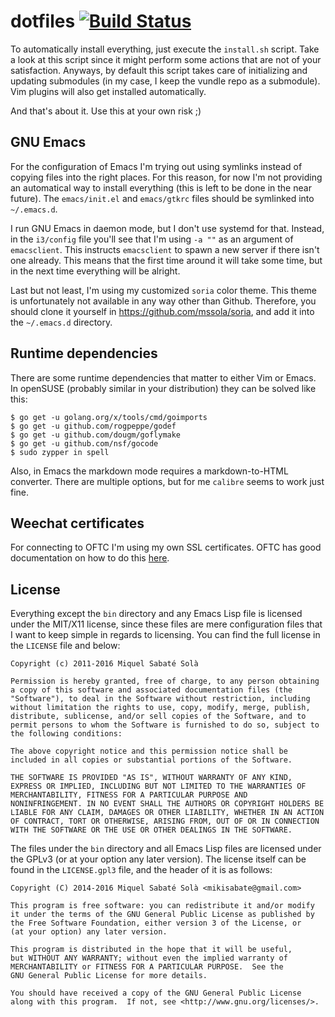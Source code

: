 # dotfiles [![Build Status](https://travis-ci.org/mssola/dotfiles.svg?branch=master)](https://travis-ci.org/mssola/dotfiles)

To automatically install everything, just execute the `install.sh` script.
Take a look at this script since it might perform some actions that are
not of your satisfaction. Anyways, by default this script takes care of
initializing and updating submodules (in my case, I keep the vundle repo as
a submodule). Vim plugins will also get installed automatically.

And that's about it. Use this at your own risk ;)

## GNU Emacs

For the configuration of Emacs I'm trying out using symlinks instead of copying
files into the right places. For this reason, for now I'm not providing an
automatical way to install everything (this is left to be done in the near
future). The `emacs/init.el` and `emacs/gtkrc` files should be symlinked into
`~/.emacs.d`.

I run GNU Emacs in daemon mode, but I don't use systemd for that. Instead, in
the `i3/config` file you'll see that I'm using `-a ""` as an argument of
`emacsclient`. This instructs `emacsclient` to spawn a new server if there
isn't one already. This means that the first time around it will take some
time, but in the next time everything will be alright.

Last but not least, I'm using my customized `soria` color theme. This theme is
unfortunately not available in any way other than Github. Therefore, you should
clone it yourself in https://github.com/mssola/soria, and add it into
the `~/.emacs.d` directory.

## Runtime dependencies

There are some runtime dependencies that matter to either Vim or Emacs. In
openSUSE (probably similar in your distribution) they can be solved like this:

```
$ go get -u golang.org/x/tools/cmd/goimports
$ go get -u github.com/rogpeppe/godef
$ go get -u github.com/dougm/goflymake
$ go get -u github.com/nsf/gocode
$ sudo zypper in spell
```

Also, in Emacs the markdown mode requires a markdown-to-HTML converter. There
are multiple options, but for me `calibre` seems to work just fine.

## Weechat certificates

For connecting to OFTC I'm using my own SSL certificates. OFTC has good
documentation on how to do this [here](https://www.oftc.net/NickServ/CertFP/).

## License

Everything except the `bin` directory and any Emacs Lisp file is licensed under
the MIT/X11 license, since these files are mere configuration files that I want
to keep simple in regards to licensing. You can find the full license in the
`LICENSE` file and below:

```
Copyright (c) 2011-2016 Miquel Sabaté Solà

Permission is hereby granted, free of charge, to any person obtaining
a copy of this software and associated documentation files (the
"Software"), to deal in the Software without restriction, including
without limitation the rights to use, copy, modify, merge, publish,
distribute, sublicense, and/or sell copies of the Software, and to
permit persons to whom the Software is furnished to do so, subject to
the following conditions:

The above copyright notice and this permission notice shall be
included in all copies or substantial portions of the Software.

THE SOFTWARE IS PROVIDED "AS IS", WITHOUT WARRANTY OF ANY KIND,
EXPRESS OR IMPLIED, INCLUDING BUT NOT LIMITED TO THE WARRANTIES OF
MERCHANTABILITY, FITNESS FOR A PARTICULAR PURPOSE AND
NONINFRINGEMENT. IN NO EVENT SHALL THE AUTHORS OR COPYRIGHT HOLDERS BE
LIABLE FOR ANY CLAIM, DAMAGES OR OTHER LIABILITY, WHETHER IN AN ACTION
OF CONTRACT, TORT OR OTHERWISE, ARISING FROM, OUT OF OR IN CONNECTION
WITH THE SOFTWARE OR THE USE OR OTHER DEALINGS IN THE SOFTWARE.
```

The files under the `bin` directory and all Emacs Lisp files are licensed under
the GPLv3 (or at your option any later version). The license itself can be
found in the `LICENSE.gpl3` file, and the header of it is as follows:

```
Copyright (C) 2014-2016 Miquel Sabaté Solà <mikisabate@gmail.com>

This program is free software: you can redistribute it and/or modify
it under the terms of the GNU General Public License as published by
the Free Software Foundation, either version 3 of the License, or
(at your option) any later version.

This program is distributed in the hope that it will be useful,
but WITHOUT ANY WARRANTY; without even the implied warranty of
MERCHANTABILITY or FITNESS FOR A PARTICULAR PURPOSE.  See the
GNU General Public License for more details.

You should have received a copy of the GNU General Public License
along with this program.  If not, see <http://www.gnu.org/licenses/>.
```
